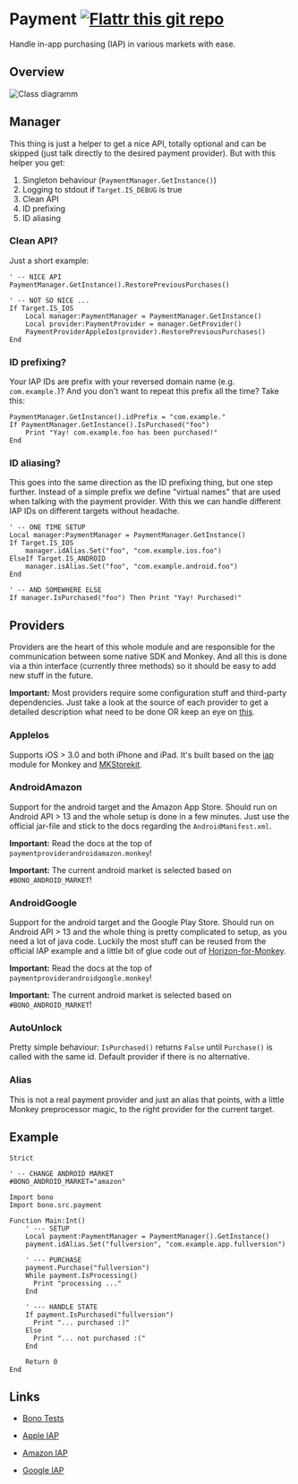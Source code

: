 # Payment [![Flattr this git repo](http://api.flattr.com/button/flattr-badge-large.png)](https://flattr.com/submit/auto?user_id=kaffeefleck&url=https://github.com/michaelcontento/bono/edit/master/src/payment&title=Monkey-Payment&language=en_GB&tags=github&category=software)

Handle in-app purchasing (IAP) in various markets with ease.

## Overview

![Class diagramm](http://yuml.me/298873e0)

## Manager

This thing is just a helper to get a nice API, totally optional and can be
skipped (just talk directly to the desired payment provider). But with this
helper you get:

1. Singleton behaviour (`PaymentManager.GetInstance()`)
2. Logging to stdout if `Target.IS_DEBUG` is true
3. Clean API 
4. ID prefixing
5. ID aliasing

### Clean API?

Just a short example:

    ' -- NICE API
    PaymentManager.GetInstance().RestorePreviousPurchases()

    ' -- NOT SO NICE ...
    If Target.IS_IOS
        Local manager:PaymentManager = PaymentManager.GetInstance()
        Local provider:PaymentProvider = manager.GetProvider()
        PaymentProviderAppleIos(provider).RestorePreviousPurchases()
    End

### ID prefixing?

Your IAP IDs are prefix with your reversed domain name (e.g. `com.example.`)?
And you don't want to repeat this prefix all the time? Take this:

    PaymentManager.GetInstance().idPrefix = "com.example."
    If PaymentManager.GetInstance().IsPurchased("foo")
        Print "Yay! com.example.foo has been purchased!"
    End

### ID aliasing?

This goes into the same direction as the ID prefixing thing, but one step
further. Instead of a simple prefix we define "virtual names" that are used
when talking with the payment provider. With this we can handle different IAP
IDs on different targets without headache.

    ' -- ONE TIME SETUP
    Local manager:PaymentManager = PaymentManager.GetInstance()
    If Target.IS_IOS
        manager.idAlias.Set("foo", "com.example.ios.foo")
    ElseIf Target.IS_ANDROID
        manager.isAlias.Set("foo", "com.example.android.foo")
    End

    ' -- AND SOMEWHERE ELSE
    If manager.IsPurchased("foo") Then Print "Yay! Purchased!"

## Providers

Providers are the heart of this whole module and are responsible for the
communication between some native SDK and Monkey. And all this is done via a
thin interface (currently three methods) so it should be easy to add new stuff
in the future.

**Important:** Most providers require some configuration stuff and third-party
dependencies. Just take a look at the source of each provider to get a detailed
description what need to be done OR keep an eye on [this][1].

### AppleIos

Supports iOS > 3.0 and both iPhone and iPad. It's built based on the [iap][]
module for Monkey and [MKStorekit][].

### AndroidAmazon

Support for the android target and the Amazon App Store. Should run on Android
API > 13 and the whole setup is done in a few minutes. Just use the official
jar-file and stick to the docs regarding the `AndroidManifest.xml`.

**Important:** Read the docs at the top of `paymentproviderandroidamazon.monkey`!

**Important:** The current android market is selected based on
`#BONO_ANDROID_MARKET`!

### AndroidGoogle

Support for the android target and the Google Play Store. Should run on Android
API > 13 and the whole thing is pretty complicated to setup, as you need a lot
of java code. Luckily the most stuff can be reused from the official IAP example
and a little bit of glue code out of [Horizon-for-Monkey][].

**Important:** Read the docs at the top of `paymentproviderandroidgoogle.monkey`!

**Important:** The current android market is selected based on
`#BONO_ANDROID_MARKET`!

### AutoUnlock

Pretty simple behaviour: `IsPurchased()` returns `False` until
`Purchase()` is called with the same id. Default provider if there is no
alternative.

### Alias

This is not a real payment provider and just an alias that points, with a little
Monkey preprocessor magic, to the right provider for the current target.

## Example

    Strict

    ' -- CHANGE ANDROID MARKET
    #BONO_ANDROID_MARKET="amazon"

    Import bono
    Import bono.src.payment

    Function Main:Int()
        ' --- SETUP
        Local payment:PaymentManager = PaymentManager().GetInstance()
        payment.idAlias.Set("fullversion", "com.example.app.fullversion")

        ' --- PURCHASE
        payment.Purchase("fullversion")
        While payment.IsProcessing()
          Print "processing ..."
        End

        ' --- HANDLE STATE
        If payment.IsPurchased("fullversion")
          Print "... purchased :)"
        Else
          Print "... not purchased :("
        End

        Return 0
    End

## Links

* [Bono Tests](https://github.com/michaelcontento/bono/tree/master/tests/payment)
* [Apple IAP](http://goo.gl/j1Sbb)
* [Amazon IAP](https://developer.amazon.com/sdk/in-app-purchasing.html)
* [Google IAP](http://developer.android.com/google/play/billing/billing_overview.html)

  [iap]: http://www.monkeycoder.co.nz/Community/posts.php?topic=1219#29629
  [MKStorekit]: https://github.com/MugunthKumar/MKStoreKit
  [Horizon-for-Monkey]: https://github.com/JochenHeizmann/Horizon-for-Monkey
  [1]: https://github.com/michaelcontento/bono/issues/15
